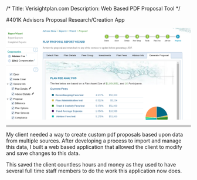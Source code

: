 /*
Title: Verisightplan.com
Description: Web Based PDF Proposal Tool
*/

#401K Advisors Proposal Research/Creation App

<div>
	<img class="img-fluid img-rounded" src="/files/verisightplan.com.png" />
</div>

***

My client needed a way to create custom pdf proposals based upon data from multiple sources. 
After developing a process to import and manage this data, I built a web based application 
that allowed the client to modify and save changes to this data. 

This saved the client countless hours and money as they used to have several 
full time staff members to do the work this application now does.
